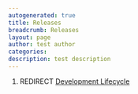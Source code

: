 ```yaml
---
autogenerated: true
title: Releases
breadcrumb: Releases
layout: page
author: test author
categories: 
description: test description
---
```


1.  REDIRECT [Development Lifecycle](Development_Lifecycle "wikilink")
